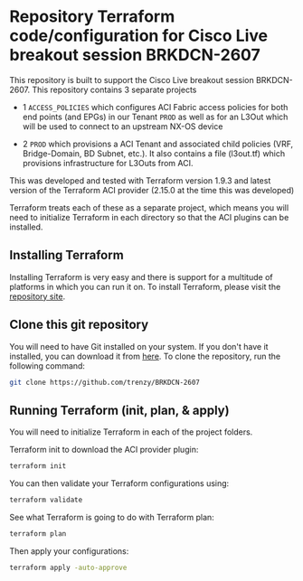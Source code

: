# Repository Terraform code/configuration for Cisco Live breakout session BRKDCN-2607

This repository is built to support the Cisco Live breakout session BRKDCN-2607. This repository contains 3 separate projects

- 1 `ACCESS_POLICIES` which configures ACI Fabric access policies for both end points (and EPGs) in our Tenant `PROD` as well as for an L3Out which will be used to connect to an upstream NX-OS device

- 2 `PROD` which provisions a ACI Tenant and associated child policies (VRF, Bridge-Domain, BD Subnet, etc.). It also contains a file (l3out.tf) which provisions infrastructure for L3Outs from ACI.

This was developed and tested with Terraform version 1.9.3 and latest version of the Terraform ACI provider (2.15.0 at the time this was developed)

Terraform treats each of these as a separate project, which means you will need to initialize Terraform in each directory so that the ACI plugins can be installed.

## Installing Terraform

Installing Terraform is very easy and there is support for a multitude of platforms in which you can run it on. To install Terraform, please visit the [repository site](https://developer.hashicorp.com/terraform/tutorials/aws-get-started/install-cli). 


## Clone this git repository

You will need to have Git installed on your system. If you don't have it installed, you can download it from [here](https://git-scm.com/downloads). To clone the repository, run the following command:

```bash
git clone https://github.com/trenzy/BRKDCN-2607
```

## Running Terraform (init, plan, & apply)

You will need to initialize Terraform in each of the project folders. 

Terraform init to download the ACI provider plugin:

```bash
terraform init
```

You can then validate your Terraform configurations using:

```bash
terraform validate
```

See what Terraform is going to do with Terraform plan:

```bash
terraform plan
```

Then apply your configurations:

```bash
terraform apply -auto-approve
```
